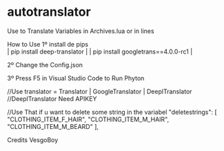 # autotranslator
Use to Translate Variables in Archives.lua or in lines

How to Use
1º install de pips   
| pip install deep-translator |
| pip install googletrans==4.0.0-rc1 |

2º Change the Config.json

3º Press F5 in Visual Studio Code to Run Phyton

//Use translator = Translator | GoogleTranslator | DeeplTranslator
//DeeplTranslator Need APIKEY

//Use That if u want to delete some string in the variabel
"deletestrings": [
    "CLOTHING_ITEM_F_HAIR",
    "CLOTHING_ITEM_M_HAIR",
    "CLOTHING_ITEM_M_BEARD"
],

Credits
VesgoBoy
